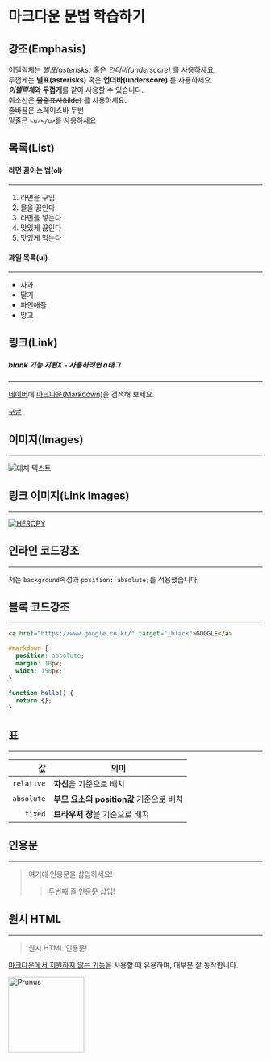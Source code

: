 # 마크다운 문법 학습하기

## 강조(Emphasis)

이텔릭체는 _별표(asterisks)_ 혹은 _언더바(underscore)_ 를 사용하세요.  
두껍게는 **별표(asterisks)** 혹은 **언더바(underscore)** 를 사용하세요.  
***이텔릭체*와 두껍게**를 같이 사용할 수 있습니다.  
취소선은 ~~물결표시(tilde)~~ 를 사용하세요.  
줄바꿈은 스페이스바 두번  
<u>밑줄</u>은 `<u></u>`를 사용하세요

## 목록(List)

#### 라면 끓이는 법(ol)

---

1. 라면을 구입
1. 물을 끓인다
1. 라면을 넣는다
1. 맛있게 끓인다
1. 맛있게 먹는다

#### 과일 목록(ul)

---

- 사과
- 딸기
- 파인애플
- 망고

## 링크(Link)

##### blank 기능 지원X - 사용하려면 a태그

---

[네이버](https://www.naver.com/)에 [마크다운(Markdown)](https://heropy.blog/2017/09/30/markdown/)을 검색해 보세요.

[구글][google link]

[google link]: https://www.google.com/

## 이미지(Images)

---

![대체 텍스트](https://www.gstatic.com/webp/gallery/5.jpg "링크 설명(title)을 작성하세요")

## 링크 이미지(Link Images)

---

[![HEROPY](https://heropy.blog/css/images/logo.png)](https://heropy.blog)

## 인라인 코드강조

---

저는 `background`속성과 `position: absolute;`를 적용했습니다.

## 블록 코드강조

---

```html
<a href="https://www.google.co.kr/" target="_black">GOOGLE</a>
```

```css
#markdown {
  position: absolute;
  margin: 10px;
  width: 150px;
}
```

```js
function hello() {
  return {};
}
```

## 표

---

|         값 | 의미                                     |
| ---------: | ---------------------------------------- |
| `relative` | **자신**을 기준으로 배치                 |
| `absolute` | **부모 요소의 position값** 기준으로 배치 |
|    `fixed` | **브라우저 창**을 기준으로 배치          |

## 인용문

---

> 여기에 인용문을 삽입하세요!
>
> > 두번째 줄 인용문 삽입!

## 원시 HTML

---

<blockquote>원시 HTML 인용문!</blockquote>

<u>마크다운에서 지원하지 않는 기능</u>을 사용할 때 유용하며, 대부분 잘 동작합니다.

<img width="150" src="https://www.gstatic.com/webp/gallery/4.jpg" alt="Prunus" title="A Wild Cheery (Prunus avium) in flower">
